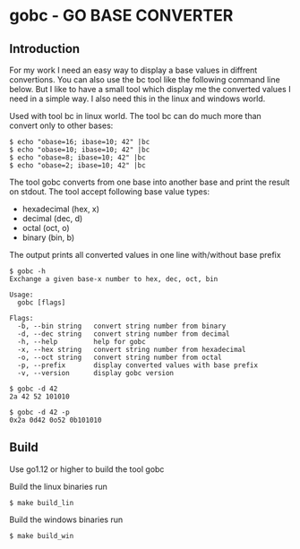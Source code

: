 gobc - GO BASE CONVERTER
========================

Introduction
------------

For my work I need an easy way to display a base values in diffrent convertions. You can also use the bc tool like the following command line below. But I like to have a small tool which display me the converted values I need in a simple way. I also need this in the linux and windows world.

Used with tool bc in linux world. The tool bc can do much more than convert only to other bases:

```shell
$ echo "obase=16; ibase=10; 42" |bc
$ echo "obase=10; ibase=10; 42" |bc
$ echo "obase=8; ibase=10; 42" |bc
$ echo "obase=2; ibase=10; 42" |bc
```

The tool gobc converts from one base into another base and print the result on stdout. The tool accept following base value types:

* hexadecimal (hex, x)
* decimal (dec, d)
* octal (oct, o)
* binary (bin, b)

The output prints all converted values in one line with/without base prefix

```shell
$ gobc -h
Exchange a given base-x number to hex, dec, oct, bin

Usage:
  gobc [flags]

Flags:
  -b, --bin string   convert string number from binary
  -d, --dec string   convert string number from decimal
  -h, --help         help for gobc
  -x, --hex string   convert string number from hexadecimal
  -o, --oct string   convert string number from octal
  -p, --prefix       display converted values with base prefix
  -v, --version      display gobc version
```

```shell
$ gobc -d 42
2a 42 52 101010
```

```shell
$ gobc -d 42 -p
0x2a 0d42 0o52 0b101010
```

Build
-----

Use go1.12 or higher to build the tool gobc

Build the linux binaries run

```shell
$ make build_lin
```

Build the windows binaries run

```shell
$ make build_win
```
